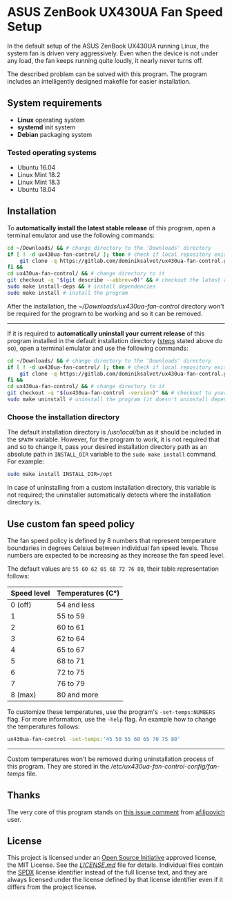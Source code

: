 # ASUS ZenBook UX430UA Fan Speed Setup

In the default setup of the ASUS ZenBook UX430UA running Linux, the system fan is driven very aggressively. Even when the device is not under any load, the fan keeps running quite loudly, it nearly never turns off.

The described problem can be solved with this program. The program includes an intelligently designed makefile for easier installation.

## System requirements

* **Linux** operating system
* **systemd** init system
* **Debian** packaging system

### Tested operating systems

* Ubuntu 16.04
* Linux Mint 18.2
* Linux Mint 18.3
* Ubuntu 18.04

## Installation

To **automatically install the latest stable release** of this program, open a terminal emulator and use the following commands:

```sh
cd ~/Downloads/ && # change directory to the 'Downloads' directory
if [ ! -d ux430ua-fan-control/ ]; then # check if local repository exists
    git clone -q https://gitlab.com/dominiksalvet/ux430ua-fan-control.git # if not, clone it
fi &&
cd ux430ua-fan-control/ && # change directory to it
git checkout -q "$(git describe --abbrev=0)" && # checkout the latest release repository
sudo make install-deps && # install dependencies
sudo make install # install the program
```

After the installation, the *~/Downloads/ux430ua-fan-control* directory won't be required for the program to be working and so it can be removed.

---

If it is required to **automatically uninstall your current release** of this program installed in the default installation directory ([steps](#installation) stated above do so), open a terminal emulator and use the following commands:

```sh
cd ~/Downloads/ && # change directory to the 'Downloads' directory
if [ ! -d ux430ua-fan-control/ ]; then # check if local repository exists
    git clone -q https://gitlab.com/dominiksalvet/ux430ua-fan-control.git # if not, clone it
fi &&
cd ux430ua-fan-control/ && # change directory to it
git checkout -q "$(ux430ua-fan-control -version)" && # checkout to your program's release repository
sudo make uninstall # uninstall the program (it doesn't uninstall dependencies)
```

### Choose the installation directory

The default installation directory is */usr/local/bin* as it should be included in the `$PATH` variable. However, for the program to work, it is not required that and so to change it, pass your desired installation directory path as an absolute path in `INSTALL_DIR` variable to the `sudo make install` command. For example:

```sh
sudo make install INSTALL_DIR=/opt
```

In case of uninstalling from a custom installation directory, this variable is not required; the uninstaller automatically detects where the installation directory is.

## Use custom fan speed policy

The fan speed policy is defined by 8 numbers that represent temperature boundaries in degrees Celsius between individual fan speed levels. Those numbers are expected to be increasing as they increase the fan speed level.

The default values are `55 60 62 65 68 72 76 80`, their table representation follows:

| Speed level   | Temperatures (C°) |
| ------------- | ----------------- |
| 0 (off)       | 54 and less       |
| 1             | 55 to 59          |
| 2             | 60 to 61          |
| 3             | 62 to 64          |
| 4             | 65 to 67          |
| 5             | 68 to 71          |
| 6             | 72 to 75          |
| 7             | 76 to 79          |
| 8 (max)       | 80 and more       |

To customize these temperatures, use the program's `-set-temps:NUMBERS` flag. For more information, use the `-help` flag. An example how to change the temperatures follows:

```sh
ux430ua-fan-control -set-temps:'45 50 55 60 65 70 75 80'
```

---

Custom temperatures won't be removed during uninstallation process of this program. They are stored in the */etc/ux430ua-fan-control-config/fan-temps* file.

## Thanks

The very core of this program stands on [this issue comment](https://github.com/daringer/asus-fan/issues/44#issuecomment-307589414) from [afilipovich](https://github.com/afilipovich) user.

## License

This project is licensed under an [Open Source Initiative](https://opensource.org/) approved license, the MIT License. See the [*LICENSE.md*](LICENSE.md) file for details. Individual files contain the [SPDX](https://spdx.org/) license identifier instead of the full license text, and they are always licensed under the license defined by that license identifier even if it differs from the project license.

